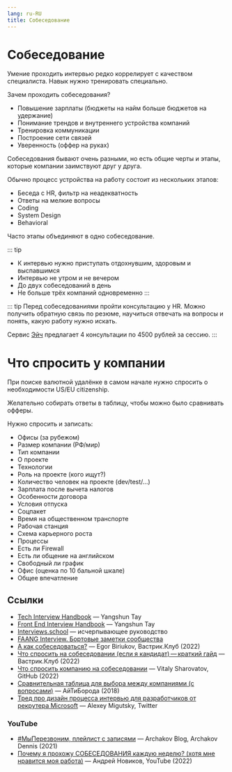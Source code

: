 ```yaml
---
lang: ru-RU
title: Собеседование
---
```

# Собеседование

Умение проходить интервью редко коррелирует с качеством специалиста. Навык нужно тренировать специально.

Зачем проходить собеседования?
- Повышение зарплаты (бюджеты на найм больше бюджетов на удержание)
- Понимание трендов и внутреннего устройства компаний
- Тренировка коммуникации
- Построение сети связей
- Уверенность (оффер на руках)

Собеседования бывают очень разными, но есть общие черты и этапы, которые компании заимствуют друг у друга.

Обычно процесс устройства на работу состоит из нескольких этапов:
- Беседа с HR, фильтр на неадекватность
- Ответы на мелкие вопросы
- Coding
- System Design
- Behavioral

Часто этапы объединяют в одно собеседование.

::: tip
- К интервью нужно приступать отдохнувшим, здоровым и выспавшимся
- Интервью не утром и не вечером
- До двух собеседований в день
- Не больше трёх компаний одновременно
:::

::: tip
Перед собеседованиями пройти консультацию у HR. Можно получить обратную связь по резюме, научиться отвечать на вопросы и понять, какую работу нужно искать.

Сервис [Эйч](https://h.careers) предлагает 4 консультации по 4500 рублей за сессию.
:::

# Что спросить у компании

При поиске валютной удалёнке в самом начале нужно спросить о необходимости US/EU citizenship.

Желательно собирать ответы в таблицу, чтобы можно было сравнивать офферы.

Нужно спросить и записать:
- Офисы (за рубежом)
- Размер компании (РФ/мир)
- Тип компании
- О проекте
- Технологии
- Роль на проекте (кого ищут?)
- Количество человек на проекте (dev/test/...)
- Зарплата после вычета налогов
- Особенности договора
- Условия отпуска
- Соцпакет
- Время на общественном транспорте
- Рабочая станция
- Схема карьерного роста
- Процессы
- Есть ли Firewall
- Есть ли общение на английском
- Свободный ли график
- Офис (оценка по 10 бальной шкале)
- Общее впечатление

## Ссылки
- [Tech Interview Handbook](https://www.techinterviewhandbook.org/) — Yangshun Tay
- [Front End Interview Handbook](https://www.frontendinterviewhandbook.org/) — Yangshun Tay
- [Interviews.school](https://interviews.school) — исчерпывающее руководство
- [FAANG Interview. Бортовые заметки сообщества](https://faang-interview.github.io/)
- [А как собеседоваться?](https://vas3k.club/post/15768/) — Egor Biriukov, Вастрик.Клуб (2022)
- [Что спросить на собеседовании (если я кандидат) — краткий гайд](https://vas3k.club/post/11645/) — Вастрик.Клуб (2022)
- [Что спросить компанию на собеседовании](https://github.com/sharovatov/teamlead/blob/master/articles/company_interview.md) — Vitaly Sharovatov, GitHub (2022)
- [Сравнительная таблица для выбора между компаниями (с вопросами)](https://goo.gl/hNi9a6) — АйТиБорода (2018)
- [Тред про дизайн процесса интервью для разработчиков от рекрутера Microsoft](https://twitter.com/mr_mig_by/status/1554185664920526851) — Alexey Migutsky, Twitter

### YouTube
- [#МыПерезвоним, плейлист с записями](https://www.youtube.com/watch?v=YzEUQXePaVE&list=PL0FGkDGJQjJFExMylFB8_wZf3H9E1-K-2) — Archakov Blog, Archakov Dennis (2021)
- [Почему я прохожу СОБЕСЕДОВАНИЯ каждую неделю? (хотя мне нравится моя работа)](youtube.com/watch?v=-5_dQHk8qvk) — Андрей Новиков, YouTube (2022)